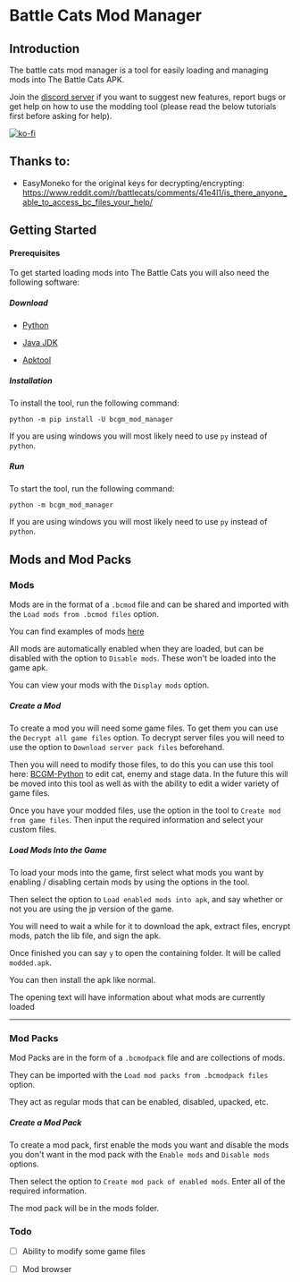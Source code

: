 # Battle Cats Mod Manager

## Introduction

The battle cats mod manager is a tool for easily loading and managing mods into The Battle Cats APK.

Join the [discord server](https://discord.gg/DvmMgvn5ZB) if you want to suggest new features, report bugs or get help on how to use the modding tool (please read the below tutorials first before asking for help).

[![ko-fi](https://ko-fi.com/img/githubbutton_sm.svg)](https://ko-fi.com/M4M53M4MN)

## Thanks to:

- EasyMoneko for the original keys for decrypting/encrypting: https://www.reddit.com/r/battlecats/comments/41e4l1/is_there_anyone_able_to_access_bc_files_your_help/

## Getting Started

#### Prerequisites

To get started loading mods into The Battle Cats you will also need the following software:

##### Download

- [Python](https://www.python.org/downloads/)

- [Java JDK](https://www.oracle.com/uk/java/technologies/javase/jdk11-archive-downloads.html)

- [Apktool](https://ibotpeaches.github.io/Apktool/install/)

##### Installation

To install the tool, run the following command:

```batch
python -m pip install -U bcgm_mod_manager
```

If you are using windows you will most likely need to use `py` instead of `python`.

##### Run

To start the tool, run the following command:

```batch
python -m bcgm_mod_manager
```

If you are using windows you will most likely need to use `py` instead of `python`.

## Mods and Mod Packs

### Mods

Mods are in the format of a `.bcmod` file and can be shared and imported with the `Load mods from .bcmod files` option.

You can find examples of mods [here](https://github.com/fieryhenry/bcgm_mod_manager/tree/master/example_mods)

All mods are automatically enabled when they are loaded, but can be disabled with the option to `Disable mods`. These won't be loaded into the game apk.

You can view your mods with the `Display mods` option.

##### Create a Mod

To create a mod you will need some game files. To get them you can use the `Decrypt all game files` option. To decrypt server files you will need to use the option to `Download server pack files` beforehand.

Then you will need to modify those files, to do this you can use this tool here: [BCGM-Python](https://github.com/fieryhenry/BCGM-Python) to edit cat, enemy and stage data. In the future this will be moved into this tool as well as with the ability to edit a wider variety of game files.

Once you have your modded files, use the option in the tool to `Create mod from game files`. Then input the required information and select your custom files.

##### Load Mods Into the Game

To load your mods into the game, first select what mods you want by enabling / disabling certain mods by using the options in the tool.

Then select the option to `Load enabled mods into apk`, and say whether or not you are using the jp version of the game.

You will need to wait a while for it to download the apk, extract files, encrypt mods, patch the lib file, and sign the apk.

Once finished you can say `y` to open the containing folder. It will be called `modded.apk`.

You can then install the apk like normal.

The opening text will have information about what mods are currently loaded

---

### Mod Packs

Mod Packs are in the form of a `.bcmodpack` file and are collections of mods.

They can be imported with the `Load mod packs from .bcmodpack files` option.

They act as regular mods that can be enabled, disabled, upacked, etc.

##### Create a Mod Pack

To create a mod pack, first enable the mods you want and disable the mods you don't want in the mod pack with the `Enable mods` and `Disable mods` options.

Then select the option to `Create mod pack of enabled mods`. Enter all of the required information.

The mod pack will be in the mods folder.

### Todo

- [ ] Ability to modify some game files

- [ ] Mod browser
